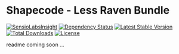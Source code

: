 Shapecode - Less Raven Bundle
=======================

[![SensioLabsInsight](https://insight.sensiolabs.com/projects/f3403f85-356c-4e39-8f06-9a09834dfa2f/mini.png)](https://insight.sensiolabs.com/projects/f3403f85-356c-4e39-8f06-9a09834dfa2f)
[![Dependency Status](https://www.versioneye.com/user/projects/5770388b61a87e000c3721b9/badge.svg?style=flat-square)](https://www.versioneye.com/user/projects/5770388b61a87e000c3721b9)
[![Latest Stable Version](https://poser.pugx.org/shapecode/less-raven-bundle/v/stable)](https://packagist.org/packages/shapecode/less-raven-bundle)
[![Total Downloads](https://poser.pugx.org/shapecode/less-raven-bundle/downloads)](https://packagist.org/packages/shapecode/less-raven-bundle)
[![License](https://poser.pugx.org/shapecode/less-raven-bundle/license)](https://packagist.org/packages/shapecode/less-raven-bundle)

readme coming soon ...
